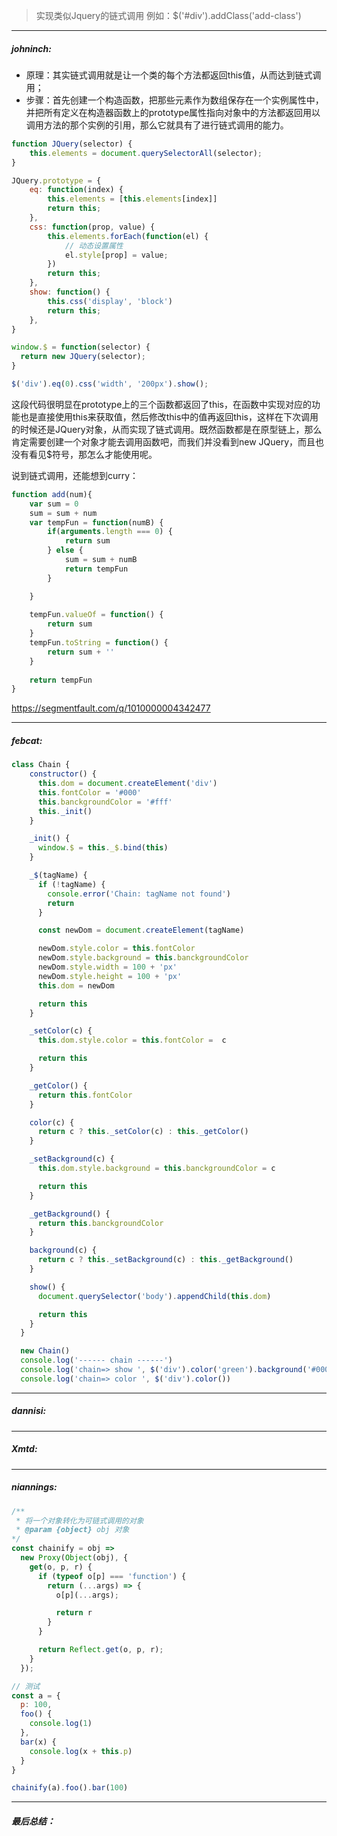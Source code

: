 
> 实现类似Jquery的链式调用
> 例如：$('#div').addClass('add-class')

----
##### johninch:
- 原理：其实链式调用就是让一个类的每个方法都返回this值，从而达到链式调用；
- 步骤：首先创建一个构造函数，把那些元素作为数组保存在一个实例属性中，并把所有定义在构造器函数上的prototype属性指向对象中的方法都返回用以调用方法的那个实例的引用，那么它就具有了进行链式调用的能力。

```js
function JQuery(selector) {
    this.elements = document.querySelectorAll(selector);
}

JQuery.prototype = {
    eq: function(index) {
        this.elements = [this.elements[index]]
        return this;
    },
    css: function(prop, value) {
        this.elements.forEach(function(el) {
            // 动态设置属性
            el.style[prop] = value;
        })
        return this;
    },
    show: function() {
        this.css('display', 'block')
        return this;
    },
}

window.$ = function(selector) {
  return new JQuery(selector);
}

$('div').eq(0).css('width', '200px').show();
```
这段代码很明显在prototype上的三个函数都返回了this，在函数中实现对应的功能也是直接使用this来获取值，然后修改this中的值再返回this，这样在下次调用的时候还是JQuery对象，从而实现了链式调用。既然函数都是在原型链上，那么肯定需要创建一个对象才能去调用函数吧，而我们并没看到new JQuery，而且也没有看见$符号，那怎么才能使用呢。

说到链式调用，还能想到curry：
```js
function add(num){
    var sum = 0
    sum = sum + num
    var tempFun = function(numB) {
        if(arguments.length === 0) {
            return sum
        } else {
            sum = sum + numB
            return tempFun
        }

    }
    
    tempFun.valueOf = function() {
        return sum
    }
    tempFun.toString = function() {
        return sum + ''
    }
    
    return tempFun
}
```
https://segmentfault.com/q/1010000004342477

----
##### febcat:

```javascript
class Chain {
    constructor() {
      this.dom = document.createElement('div')
      this.fontColor = '#000'
      this.banckgroundColor = '#fff'
      this._init()
    }

    _init() {
      window.$ = this._$.bind(this)
    }

    _$(tagName) {
      if (!tagName) {
        console.error('Chain: tagName not found')
        return
      }

      const newDom = document.createElement(tagName)

      newDom.style.color = this.fontColor
      newDom.style.background = this.banckgroundColor
      newDom.style.width = 100 + 'px'
      newDom.style.height = 100 + 'px'
      this.dom = newDom

      return this
    }

    _setColor(c) {
      this.dom.style.color = this.fontColor =  c

      return this
    }

    _getColor() {
      return this.fontColor
    }

    color(c) {
      return c ? this._setColor(c) : this._getColor()
    }

    _setBackground(c) {
      this.dom.style.background = this.banckgroundColor = c

      return this
    }

    _getBackground() {
      return this.banckgroundColor
    }

    background(c) {
      return c ? this._setBackground(c) : this._getBackground()
    }

    show() {
      document.querySelector('body').appendChild(this.dom)

      return this
    }
  }

  new Chain()
  console.log('------ chain ------')
  console.log('chain=> show ', $('div').color('green').background('#000').show())
  console.log('chain=> color ', $('div').color())

```

----
##### dannisi:


----
##### Xmtd:



----
##### niannings:

```js
/**
 * 将一个对象转化为可链式调用的对象
 * @param {object} obj 对象
*/
const chainify = obj =>
  new Proxy(Object(obj), {
    get(o, p, r) {
      if (typeof o[p] === 'function') {
        return (...args) => {
          o[p](...args);

          return r
        }
      }

      return Reflect.get(o, p, r);
    }
  });

// 测试
const a = {
  p: 100,
  foo() {
    console.log(1)
  },
  bar(x) {
    console.log(x + this.p)
  }
}

chainify(a).foo().bar(100)
```

----
##### 最后总结：